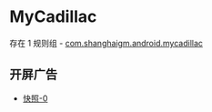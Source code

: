 # MyCadillac

存在 1 规则组 - [com.shanghaigm.android.mycadillac](/src/apps/com.shanghaigm.android.mycadillac.ts)

## 开屏广告

- [快照-0](https://i.gkd.li/import/12918198)
